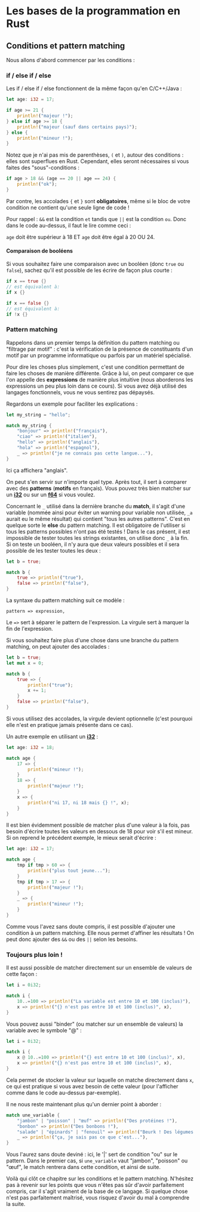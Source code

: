 # Les bases de la programmation en Rust

## Conditions et pattern matching

Nous allons d'abord commencer par les conditions :

### if / else if / else

Les if / else if / else fonctionnent de la même façon qu'en C/C++/Java :

```Rust
let age: i32 = 17;

if age >= 21 {
    println!("majeur !");
} else if age >= 18 {
    println!("majeur (sauf dans certains pays)");
} else {
    println!("mineur !");
}
```

Notez que je n'ai pas mis de parenthèses, `(` et `)`, autour des conditions : elles sont superflues en Rust. Cependant, elles seront nécessaires si vous faites des "sous"-conditions :

```Rust
if age > 18 && (age == 20 || age == 24) {
    println!("ok");
}
```

Par contre, les accolades `{` et `}` sont __obligatoires__, même si le bloc de votre condition ne contient qu'une seule ligne de code !

Pour rappel : `&&` est la condition `et` tandis que `||` est la condition `ou`. Donc dans le code au-dessus, il faut le lire comme ceci :

`age` doit être supérieur à 18 ET `age` doit être égal à 20 OU 24.

#### Comparaison de booléens

Si vous souhaitez faire une comparaison avec un booléen (donc `true` ou `false`), sachez qu'il est possible de les écrire de façon plus courte :

```Rust
if x == true {}
// est équivalent à:
if x {}

if x == false {}
// est équivalent à:
if !x {}
```

### Pattern matching

Rappelons dans un premier temps la définition du pattern matching ou "filtrage par motif" : c'est la vérification de la présence de constituants d'un motif par un programme informatique ou parfois par un matériel spécialisé.

Pour dire les choses plus simplement, c'est une condition permettant de faire les choses de manière différente. Grâce à lui, on peut comparer ce que l'on appelle des __expressions__ de manière plus intuitive (nous aborderons les expressions un peu plus loin dans ce cours). Si vous avez déjà utilisé des langages fonctionnels, vous ne vous sentirez pas dépaysés.

Regardons un exemple pour faciliter les explications :

```Rust
let my_string = "hello";

match my_string {
    "bonjour" => println!("français"),
    "ciao" => println!("italien"),
    "hello" => println!("anglais"),
    "hola" => println!("espagnol"),
    _ => println!("je ne connais pas cette langue..."),
}
```

Ici ça affichera "anglais".

On peut s'en servir sur n'importe quel type. Après tout, il sert à comparer avec des __patterns__ (__motifs__ en français). Vous pouvez très bien matcher sur un [__i32__](https://doc.rust-lang.org/stable/std/primitive.i32.html) ou sur un [__f64__](https://doc.rust-lang.org/stable/std/primitive.f64.html) si vous voulez.

Concernant le ``_`` utilisé dans la dernière branche du __match__, il s'agit d'une variable (nommée ainsi pour éviter un warning pour variable non utilisée, ``_a`` aurait eu le même résultat) qui contient "tous les autres patterns". C'est en quelque sorte le __else__ du pattern matching. Il est obligatoire de l'utiliser si tous les patterns possibles n'ont pas été testés ! Dans le cas présent, il est impossible de tester toutes les strings existantes, on utilise donc ``_`` à la fin. Si on teste un booléen, il n'y aura que deux valeurs possibles et il sera possible de les tester toutes les deux :

```Rust
let b = true;

match b {
    true => println!("true"),
    false => println!("false"),
}
```

La syntaxe du pattern matching suit ce modèle :

```text
pattern => expression,
```

Le ``=>`` sert à séparer le pattern de l'expression. La virgule sert à marquer la fin de l'expression.

Si vous souhaitez faire plus d'une chose dans une branche du pattern matching, on peut ajouter des accolades :

```Rust
let b = true;
let mut x = 0;

match b {
    true => {
        println!("true");
        x += 1;
    }
    false => println!("false"),
}
```

Si vous utilisez des accolades, la virgule devient optionnelle (c'est pourquoi elle n'est en pratique jamais présente dans ce cas).

Un autre exemple en utilisant un [__i32__](https://doc.rust-lang.org/stable/std/primitive.i32.html) :

```Rust
let age: i32 = 18;

match age {
    17 => {
        println!("mineur !");
    }
    18 => {
        println!("majeur !");
    }
    x => {
        println!("ni 17, ni 18 mais {} !", x);
    }
}
```

Il est bien évidemment possible de matcher plus d'une valeur à la fois, pas besoin d'écrire toutes les valeurs en dessous de 18 pour voir s'il est mineur. Si on reprend le précédent exemple, le mieux serait d'écrire :

```Rust
let age: i32 = 17;

match age {
    tmp if tmp > 60 => {
        println!("plus tout jeune...");
    }
    tmp if tmp > 17 => {
        println!("majeur !");
    }
    _ => {
        println!("mineur !");
    }
}
```

Comme vous l'avez sans doute compris, il est possible d'ajouter une condition à un pattern matching. Elle nous permet d'affiner les résultats ! On peut donc ajouter des `&&` ou des `||` selon les besoins.

### Toujours plus loin !

Il est aussi possible de matcher directement sur un ensemble de valeurs de cette façon :

```Rust
let i = 0i32;

match i {
    10..=100 => println!("La variable est entre 10 et 100 (inclus)"),
    x => println!("{} n'est pas entre 10 et 100 (inclus)", x),
}
```

Vous pouvez aussi "binder" (ou matcher sur un ensemble de valeurs) la variable avec le symbole "@" :

```Rust
let i = 0i32;

match i {
    x @ 10..=100 => println!("{} est entre 10 et 100 (inclus)", x),
    x => println!("{} n'est pas entre 10 et 100 (inclus)", x),
}
```

Cela permet de stocker la valeur sur laquelle on matche directement dans `x`, ce qui est pratique si vous avez besoin de cette valeur (pour l'afficher comme dans le code au-dessus par-exemple).

Il ne nous reste maintenant plus qu'un dernier point à aborder :

```Rust
match une_variable {
    "jambon" | "poisson" | "œuf" => println!("Des protéines !"),
    "bonbon" => println!("Des bonbons !"),
    "salade" | "épinards" | "fenouil" => println!("Beurk ! Des légumes !"),
    _ => println!("ça, je sais pas ce que c'est..."),
}
```

Vous l'aurez sans doute deviné : ici, le '|' sert de condition "ou" sur le pattern. Dans le premier cas, si `une_variable` vaut "jambon", "poisson" ou "œuf", le match rentrera dans cette condition, et ainsi de suite.

Voilà qui clôt ce chapitre sur les conditions et le pattern matching. N'hésitez pas à revenir sur les points que vous n'êtes pas sûr d'avoir parfaitement compris, car il s'agit vraiment de la base de ce langage. Si quelque chose n'est pas parfaitement maîtrisé, vous risquez d'avoir du mal à comprendre la suite.
